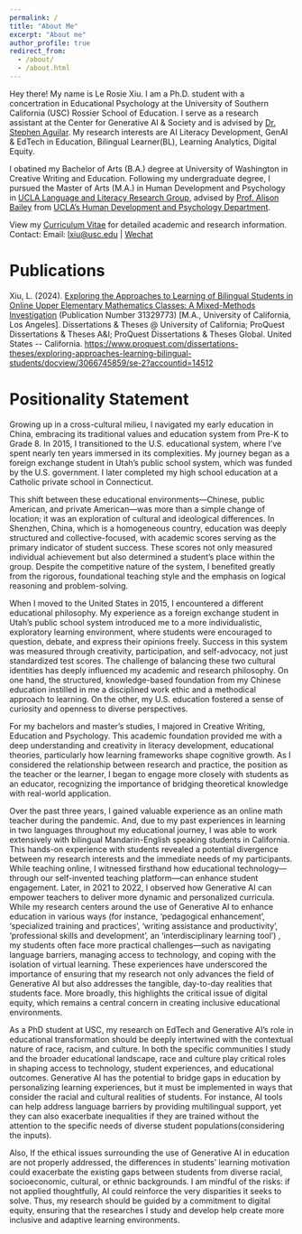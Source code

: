 ```yaml
---
permalink: /
title: "About Me"
excerpt: "About me"
author_profile: true
redirect_from: 
  - /about/
  - /about.html
---
```


Hey there! My name is Le Rosie Xiu. I am a Ph.D. student with a concertration in Educational Psychology at the University of Southern California (USC) Rossier School of Education. I serve as a research assistant at the Center for Generative AI & Society and is advised by [Dr. Stephen Aguilar](https://rossier.usc.edu/faculty-research/directory/stephenaguilar). My research interests are AI Literacy Development, GenAI & EdTech in Education, Bilingual Learner(BL), Learning Analytics, Digital Equity. 

I obatined my Bachelor of Arts (B.A.) degree at University of Washington in Creative Writing and Education. Following my undergraduate degree, I pursued the Master of Arts (M.A.) in Human Development and Psychology in [UCLA Language and Literacy Research Group](https://langlit.gseis.ucla.edu/), advised by [Prof. Alison Bailey](https://seis.ucla.edu/faculty-and-research/faculty-directory/alison-bailey) from [UCLA’s Human Development and Psychology Department](https://seis.ucla.edu/departments-and-degrees/department-of-education/human-development-and-psychology-division).

View my [Curriculum Vitae](https://docs.google.com/document/d/18wU46aTDOiGAj-UjcnPtay2OQEViQHBT/edit?usp=sharing&ouid=104801285337597032684&rtpof=true&sd=true) for detailed academic and research information.
Contact: Email: lxiu@usc.edu | [Wechat](images/wechat.png) 

Publications
======
Xiu, L. (2024). [Exploring the Approaches to Learning of Bilingual Students in Online Upper Elementary Mathematics Classes: A Mixed-Methods Investigation](https://search.library.ucla.edu/openurl/01UCS_LAL/01UCS_LAL:UCLA?url_ver=Z39.88-2004&rft_val_fmt=info:ofi/fmt:kev:mtx:dissertation&genre=dissertations&sid=ProQ:ProQuest+Dissertations+%26+Theses+Global&atitle=&title=Exploring+the+Approaches+to+Learning+of+Bilingual+Students+in+Online+Upper+Elementary+Mathematics+Classes%3A+A+Mixed-Methods+Investigation&issn=&date=2024-01-01&volume=&issue=&spage=&au=Xiu%2C+Le&isbn=9798382819907&jtitle=&btitle=&rft_id=info:eric/&rft_id=info:doi/) (Publication Number 31329773) [M.A., University of California, Los Angeles]. Dissertations & Theses @ University of California; ProQuest Dissertations & Theses A&I; ProQuest Dissertations & Theses Global. United States -- California. https://www.proquest.com/dissertations-theses/exploring-approaches-learning-bilingual-students/docview/3066745859/se-2?accountid=14512


Positionality Statement
======
Growing up in a cross-cultural milieu, I navigated my early education in China, embracing its traditional values and education system from Pre-K to Grade 8. In 2015, I transitioned to the U.S. educational system, where I’ve spent nearly ten years immersed in its complexities. My journey began as a foreign exchange student in Utah’s public school system, which was funded by the U.S. government. I later completed my high school education at a Catholic private school in Connecticut.

This shift between these educational environments—Chinese, public American, and private American—was more than a simple change of location; it was an exploration of cultural and ideological differences. In Shenzhen, China, which is a homogeneous country, education was deeply structured and collective-focused, with academic scores serving as the primary indicator of student success. These scores not only measured individual achievement but also determined a student’s place within the group. Despite the competitive nature of the system, I benefited greatly from the rigorous, foundational teaching style and the emphasis on logical reasoning and problem-solving.

When I moved to the United States in 2015, I encountered a different educational philosophy. My experience as a foreign exchange student in Utah’s public school system introduced me to a more individualistic, exploratory learning environment, where students were encouraged to question, debate, and express their opinions freely. Success in this system was measured through creativity, participation, and self-advocacy, not just standardized test scores. The challenge of balancing these two cultural identities has deeply influenced my academic and research philosophy. On one hand, the structured, knowledge-based foundation from my Chinese education instilled in me a disciplined work ethic and a methodical approach to learning. On the other, my U.S. education fostered a sense of curiosity and openness to diverse perspectives.

For my bachelors and master’s studies, I majored in Creative Writing, Education and Psychology. This academic foundation provided me with a deep understanding and creativity in literacy development, educational theories, particularly how learning frameworks shape cognitive growth. As I considered the relationship between research and practice, the position as the teacher or the learner, I began to engage more closely with students as an educator, recognizing the importance of bridging theoretical knowledge with real-world application.

Over the past three years, I gained valuable experience as an online math teacher during the pandemic. And, due to my past experiences in learning in two languages throughout my educational journey, I was able to work extensively with bilingual Mandarin-English speaking students in California. This hands-on experience with students revealed a potential divergence between my research interests and the immediate needs of my participants. While teaching online, I witnessed firsthand how educational technology—through our self-invented teaching platform—can enhance student engagement. Later, in 2021 to 2022, I observed how Generative AI can empower teachers to deliver more dynamic and personalized curricula. While my research centers around the use of Generative AI to enhance education in various ways (for instance, ‘pedagogical enhancement’, ‘specialized training and practices’, ‘writing assistance and productivity’, ‘professional skills and development’, an ‘interdisciplinary learning tool’) , my students often face more practical challenges—such as navigating language barriers, managing access to technology, and coping with the isolation of virtual learning. These experiences have underscored the importance of ensuring that my research not only advances the field of Generative AI but also addresses the tangible, day-to-day realities that students face. More broadly, this highlights the critical issue of digital equity, which remains a central concern in creating inclusive educational environments.

As a PhD student at USC, my research on EdTech and Generative AI’s role in educational transformation should be deeply intertwined with the contextual nature of race, racism, and culture. In both the specific communities I study and the broader educational landscape, race and culture play critical roles in shaping access to technology, student experiences, and educational outcomes. Generative AI has the potential to bridge gaps in education by personalizing learning experiences, but it must be implemented in ways that consider the racial and cultural realities of students. For instance, AI tools can help address language barriers by providing multilingual support, yet they can also exacerbate inequalities if they are trained without the attention to the specific needs of diverse student populations(considering the inputs). 

Also, If the ethical issues surrounding the use of Generative AI in education are not properly addressed, the differences in students’ learning motivation could exacerbate the existing gaps between students from diverse racial, socioeconomic, cultural, or ethnic backgrounds. I am mindful of the risks: if not applied thoughtfully, AI could reinforce the very disparities it seeks to solve. Thus, my research should be guided by a commitment to digital equity, ensuring that the researches I study and develop help create more inclusive and adaptive learning environments.
